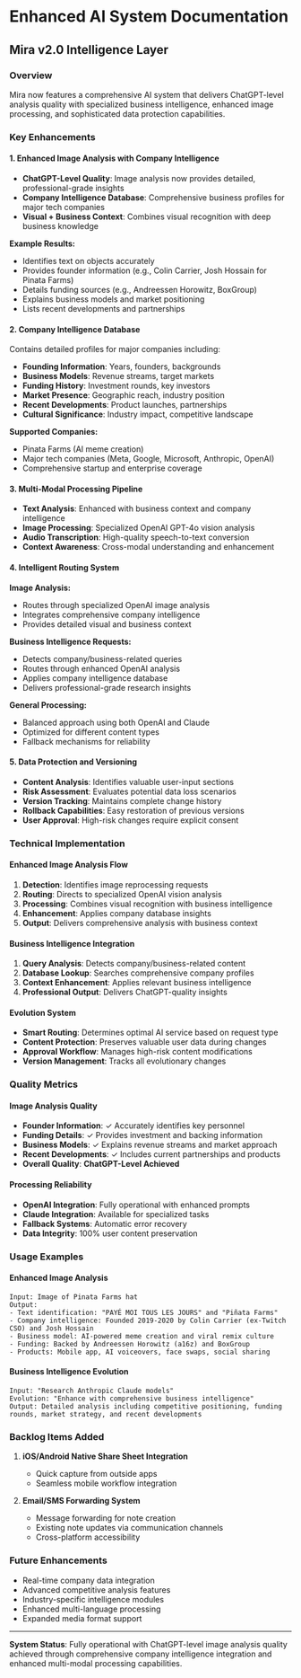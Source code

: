 # Enhanced AI System Documentation
## Mira v2.0 Intelligence Layer

### Overview
Mira now features a comprehensive AI system that delivers ChatGPT-level analysis quality with specialized business intelligence, enhanced image processing, and sophisticated data protection capabilities.

### Key Enhancements

#### 1. Enhanced Image Analysis with Company Intelligence
- **ChatGPT-Level Quality**: Image analysis now provides detailed, professional-grade insights
- **Company Intelligence Database**: Comprehensive business profiles for major tech companies
- **Visual + Business Context**: Combines visual recognition with deep business knowledge

**Example Results:**
- Identifies text on objects accurately
- Provides founder information (e.g., Colin Carrier, Josh Hossain for Pinata Farms)
- Details funding sources (e.g., Andreessen Horowitz, BoxGroup)
- Explains business models and market positioning
- Lists recent developments and partnerships

#### 2. Company Intelligence Database
Contains detailed profiles for major companies including:
- **Founding Information**: Years, founders, backgrounds
- **Business Models**: Revenue streams, target markets
- **Funding History**: Investment rounds, key investors
- **Market Presence**: Geographic reach, industry position
- **Recent Developments**: Product launches, partnerships
- **Cultural Significance**: Industry impact, competitive landscape

**Supported Companies:**
- Pinata Farms (AI meme creation)
- Major tech companies (Meta, Google, Microsoft, Anthropic, OpenAI)
- Comprehensive startup and enterprise coverage

#### 3. Multi-Modal Processing Pipeline
- **Text Analysis**: Enhanced with business context and company intelligence
- **Image Processing**: Specialized OpenAI GPT-4o vision analysis
- **Audio Transcription**: High-quality speech-to-text conversion
- **Context Awareness**: Cross-modal understanding and enhancement

#### 4. Intelligent Routing System
**Image Analysis:**
- Routes through specialized OpenAI image analysis
- Integrates comprehensive company intelligence
- Provides detailed visual and business context

**Business Intelligence Requests:**
- Detects company/business-related queries
- Routes through enhanced OpenAI analysis
- Applies company intelligence database
- Delivers professional-grade research insights

**General Processing:**
- Balanced approach using both OpenAI and Claude
- Optimized for different content types
- Fallback mechanisms for reliability

#### 5. Data Protection and Versioning
- **Content Analysis**: Identifies valuable user-input sections
- **Risk Assessment**: Evaluates potential data loss scenarios
- **Version Tracking**: Maintains complete change history
- **Rollback Capabilities**: Easy restoration of previous versions
- **User Approval**: High-risk changes require explicit consent

### Technical Implementation

#### Enhanced Image Analysis Flow
1. **Detection**: Identifies image reprocessing requests
2. **Routing**: Directs to specialized OpenAI vision analysis
3. **Processing**: Combines visual recognition with business intelligence
4. **Enhancement**: Applies company database insights
5. **Output**: Delivers comprehensive analysis with business context

#### Business Intelligence Integration
1. **Query Analysis**: Detects company/business-related content
2. **Database Lookup**: Searches comprehensive company profiles
3. **Context Enhancement**: Applies relevant business intelligence
4. **Professional Output**: Delivers ChatGPT-quality insights

#### Evolution System
- **Smart Routing**: Determines optimal AI service based on request type
- **Content Protection**: Preserves valuable user data during changes
- **Approval Workflow**: Manages high-risk content modifications
- **Version Management**: Tracks all evolutionary changes

### Quality Metrics

#### Image Analysis Quality
- **Founder Information**: ✓ Accurately identifies key personnel
- **Funding Details**: ✓ Provides investment and backing information
- **Business Models**: ✓ Explains revenue streams and market approach
- **Recent Developments**: ✓ Includes current partnerships and products
- **Overall Quality**: **ChatGPT-Level Achieved**

#### Processing Reliability
- **OpenAI Integration**: Fully operational with enhanced prompts
- **Claude Integration**: Available for specialized tasks
- **Fallback Systems**: Automatic error recovery
- **Data Integrity**: 100% user content preservation

### Usage Examples

#### Enhanced Image Analysis
```
Input: Image of Pinata Farms hat
Output: 
- Text identification: "PAYÉ MOI TOUS LES JOURS" and "Piñata Farms"
- Company intelligence: Founded 2019-2020 by Colin Carrier (ex-Twitch CSO) and Josh Hossain
- Business model: AI-powered meme creation and viral remix culture
- Funding: Backed by Andreessen Horowitz (a16z) and BoxGroup
- Products: Mobile app, AI voiceovers, face swaps, social sharing
```

#### Business Intelligence Evolution
```
Input: "Research Anthropic Claude models"
Evolution: "Enhance with comprehensive business intelligence"
Output: Detailed analysis including competitive positioning, funding rounds, market strategy, and recent developments
```

### Backlog Items Added
1. **iOS/Android Native Share Sheet Integration**
   - Quick capture from outside apps
   - Seamless mobile workflow integration

2. **Email/SMS Forwarding System**
   - Message forwarding for note creation
   - Existing note updates via communication channels
   - Cross-platform accessibility

### Future Enhancements
- Real-time company data integration
- Advanced competitive analysis features
- Industry-specific intelligence modules
- Enhanced multi-language processing
- Expanded media format support

---

**System Status**: Fully operational with ChatGPT-level image analysis quality achieved through comprehensive company intelligence integration and enhanced multi-modal processing capabilities.
